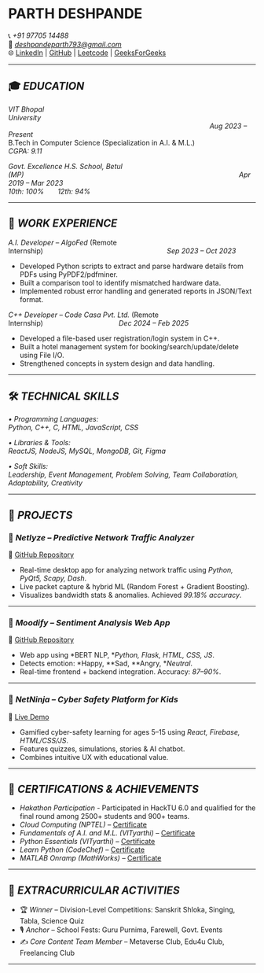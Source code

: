 # PARTH DESHPANDE

📞 *+91 97705 14488*  
📧 *deshpandeparth793@gmail.com*  
🌐 [LinkedIn](https://www.linkedin.com/in/parth-deshpande-93578027b/) | [GitHub](https://github.com/Parth-bot-crypto26/) | [Leetcode](https://leetcode.com/u/parth-bot-crypto-26/) | [GeeksForGeeks](https://www.geeksforgeeks.org/user/parth23bt7uq/)

---

## 🎓 *EDUCATION*

*VIT Bhopal University*                                                                       *Aug 2023 – Present*  
B.Tech in Computer Science (Specialization in A.I. & M.L.)  
*CGPA: 9.11*

*Govt. Excellence H.S. School, Betul (MP)*                                                   *Apr 2019 – Mar 2023*  
*10th: 100%  12th: 94%*

---

## 💼 *WORK EXPERIENCE*

*A.I. Developer – AlgoFed* (Remote Internship)                  *Sep 2023 – Oct 2023*  
- Developed Python scripts to extract and parse hardware details from PDFs using PyPDF2/pdfminer.  
- Built a comparison tool to identify mismatched hardware data.  
- Implemented robust error handling and generated reports in JSON/Text format.

*C++ Developer – Code Casa Pvt. Ltd.* (Remote Internship)           *Dec 2024 – Feb 2025*  
- Developed a file-based user registration/login system in C++.  
- Built a hotel management system for booking/search/update/delete using File I/O.  
- Strengthened concepts in system design and data handling.

---

## 🛠 *TECHNICAL SKILLS*

*• Programming Languages:*  
*Python, C++, C, HTML, JavaScript, CSS*

*• Libraries & Tools:*  
*ReactJS, NodeJS, MySQL, MongoDB, Git, Figma*

*• Soft Skills:*  
*Leadership, Event Management, Problem Solving, Team Collaboration, Adaptability, Creativity*

---

## 🚀 *PROJECTS*

### 🎯 *Netlyze – Predictive Network Traffic Analyzer*  
🔗 [GitHub Repository](https://github.com/Netlyze/Netlyze)  
- Real-time desktop app for analyzing network traffic using *Python, PyQt5, Scapy, Dash*.  
- Live packet capture & hybrid ML (Random Forest + Gradient Boosting).  
- Visualizes bandwidth stats & anomalies. Achieved *99.18% accuracy*.

---

### 🎯 *Moodify – Sentiment Analysis Web App*  
🔗 [GitHub Repository](https://github.com/Parth-bot-crypto26/Moodify)  
- Web app using *BERT NLP, **Python, Flask, HTML, CSS, JS*.  
- Detects emotion: *Happy, **Sad, **Angry, **Neutral*.  
- Real-time frontend + backend integration. Accuracy: *87–90%*.

---

### 🎯 *NetNinja – Cyber Safety Platform for Kids*  
🔗 [Live Demo](https://netninja-admin.web.app/)  
- Gamified cyber-safety learning for ages 5–15 using *React, Firebase, HTML/CSS/JS*.  
- Features quizzes, simulations, stories & AI chatbot.  
- Combines intuitive UX with educational value.

---

## 🏅 *CERTIFICATIONS & ACHIEVEMENTS*

- *Hakathon Participation* - Participated in HackTU 6.0 and qualified for the final round among 2500+ students and 900+ teams.
- *Cloud Computing (NPTEL)* – [Certificate](https://www.linkedin.com/in/parth-deshpande-93578027b/details/certifications/1718858964321/)  
- *Fundamentals of A.I. and M.L. (VITyarthi)* – [Certificate](https://www.linkedin.com/in/parth-deshpande-93578027b/details/certifications/1718858867590/)  
- *Python Essentials (VITyarthi)* – [Certificate](https://www.linkedin.com/in/parth-deshpande-93578027b/details/certifications/1718857964550/)  
- *Learn Python (CodeChef)* – [Certificate](https://www.linkedin.com/in/parth-deshpande-93578027b/details/certifications/1718858180938/)  
- *MATLAB Onramp (MathWorks)* – [Certificate](https://www.linkedin.com/in/parth-deshpande-93578027b/details/certifications/1718858566584/)  

---

## 🎤 *EXTRACURRICULAR ACTIVITIES*

- 🏆 *Winner* – Division-Level Competitions: Sanskrit Shloka, Singing, Tabla, Science Quiz  
- 🎙 *Anchor* – School Fests: Guru Purnima, Farewell, Govt. Events  
- ✍ *Core Content Team Member* – Metaverse Club, Edu4u Club, Freelancing Club

---
